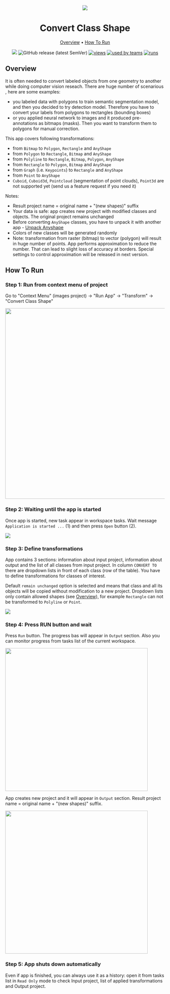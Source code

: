 <div align="center" markdown> 

<img src="https://i.imgur.com/FTrBajv.png"/>

# Convert Class Shape
  
<p align="center">

  <a href="#Overview">Overview</a> •
  <a href="#How-To-Run">How To Run</a>
</p>

[![](https://img.shields.io/badge/slack-chat-green.svg?logo=slack)](https://supervise.ly/slack) 
![GitHub release (latest SemVer)](https://img.shields.io/github/v/release/supervisely-ecosystem/convert-class-shape)
[![views](https://dev.supervise.ly/public/api/v3/ecosystem.counters?repo=supervisely-ecosystem/convert-class-shape&counter=views&label=views)](https://supervise.ly)
[![used by teams](https://dev.supervise.ly/public/api/v3/ecosystem.counters?repo=supervisely-ecosystem/convert-class-shape&counter=runs&label=used%20by%20teams)](https://supervise.ly)
[![runs](https://dev.supervise.ly/public/api/v3/ecosystem.counters?repo=supervisely-ecosystem/convert-class-shape&counter=downloads&label=runs&123)](https://supervise.ly)

</div>

## Overview 
It is often needed to convert labeled objects from one geometry to another while doing computer vision reseach. There are huge number of scenarious , here are some examples:
- you labeled data with polygons to train semantic segmentation model, and then you decided to try detection model. Therefore you have to convert your labels from polygons to rectangles (bounding boxes)
- or you applied neural network to images and it produced pre-annotations as bitmaps (masks). Then you want to transform them to polygons for manual correction.

This app covers following transformations:
- from `Bitmap` to `Polygon`, `Rectangle` and `AnyShape`
- from `Polygon` to `Rectangle`, `Bitmap` and `AnyShape`
- from `Polyline` to `Rectangle`, `Bitmap`, `Polygon`, `AnyShape`
- from `Rectangle` to `Polygon`, `Bitmap` and `AnyShape`
- from `Graph` (i.e. `Keypoints`) to `Rectangle` and `AnyShape`
- from `Point` to `AnyShape`
- `Cuboid`, `Cuboid3d`, `Pointcloud` (segmentation of point clouds), `Point3d` are not supported yet (send us a feature request if you need it)

Notes:
- Result project name = original name + "(new shapes)" suffix
- Your data is safe: app creates new project with modified classes and objects. The original project remains unchanged
- Before converting `AnyShape` classes, you have to unpack it with another app - [Unpack Anyshape](https://github.com/supervisely-ecosystem/unpack-anyshape) 
- Colors of new classes will be generated randomly
- Note: transformation from raster (bitmap) to vector (polygon) will result in huge number of points. App performs approximation to reduce the number. That can lead to slight loss of accuracy at borders. Special settings to control approximation will be released in next version.

## How To Run

### Step 1: Run from context menu of project

Go to "Context Menu" (images project) -> "Run App" -> "Transform" -> "Convert Class Shape"

<img src="https://i.imgur.com/6jVrnAK.png" width="600"/>

### Step 2:  Waiting until the app is started
Once app is started, new task appear in workspace tasks. Wait message `Application is started ...` (1) and then press `Open` button (2).

<img src="https://i.imgur.com/eeA4VMQ.png"/>

### Step 3: Define transformations

App contains 3 sections: information about input project, information about output and the list of all classes from input project. In column `CONVERT TO` there are dropdown lists in front of each class (row of the table). You have to define transformations for classes of interest. 

Default `remain unchanged` option is selected and means that class and all its objects will be copied without modification to a new project. Dropdown lists only contain allowed shapes (see <a href="#Overview">Overview</a>), for example `Rectangle` can not be transformed to `Polyline` or `Point`. 

<img src="https://i.imgur.com/mssxns3.png"/>

### Step 4: Press RUN button and wait

Press `Run` button. The progress bas will appear in `Output` section. Also you can monitor progress from tasks list of the current workspace.

<img src="https://i.imgur.com/rCNNniF.png" width="450"/>

App creates new project and it will appear in `Output` section. Result project name = original name + "(new shapes)" suffix.

<img src="https://i.imgur.com/79HnmH0.png" width="450"/>

### Step 5: App shuts down automatically

Even if app is finished, you can always use it as a history: open it from tasks list in `Read Only` mode to check Input project, list of applied transformations and Output project. 
